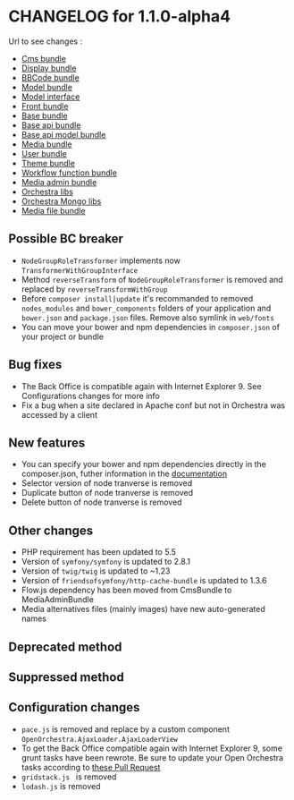 # CHANGELOG for 1.1.0-alpha4

Url to see changes : 

 - [Cms bundle](https://github.com/open-orchestra/open-orchestra-cms-bundle/compare/v1.1.0-alpha3...v1.1.0-alpha4)
 - [Display bundle](https://github.com/open-orchestra/open-orchestra-display-bundle/compare/v1.1.0-alpha3...v1.1.0-alpha4)
 - [BBCode bundle](https://github.com/open-orchestra/open-orchestra-bbcode-bundle/compare/v1.1.0-alpha3...v1.1.0-alpha4)
 - [Model bundle](https://github.com/open-orchestra/open-orchestra-model-bundle/compare/v1.1.0-alpha3...v1.1.0-alpha4)
 - [Model interface](https://github.com/open-orchestra/open-orchestra-model-interface/compare/v1.1.0-alpha3...v1.1.0-alpha4)
 - [Front bundle](https://github.com/open-orchestra/open-orchestra-front-bundle/compare/v1.1.0-alpha3...v1.1.0-alpha4)
 - [Base bundle](https://github.com/open-orchestra/open-orchestra-base-bundle/compare/v1.1.0-alpha3...v1.1.0-alpha4)
 - [Base api bundle](https://github.com/open-orchestra/open-orchestra-base-api-bundle/compare/v1.1.0-alpha3...v1.1.0-alpha4)
 - [Base api model bundle](https://github.com/open-orchestra/open-orchestra-base-api-mongo-model-bundle/compare/v1.1.0-alpha3...v1.1.0-alpha4)
 - [Media bundle](https://github.com/open-orchestra/open-orchestra-media-bundle/compare/v1.1.0-alpha3...v1.1.0-alpha4)
 - [User bundle](https://github.com/open-orchestra/open-orchestra-user-bundle/compare/v1.1.0-alpha3...v1.1.0-alpha4)
 - [Theme bundle](https://github.com/open-orchestra/open-orchestra-theme-bundle/compare/v1.1.0-alpha3...v1.1.0-alpha4)
 - [Workflow function bundle](https://github.com/open-orchestra/open-orchestra-worflow-function-bundle/compare/v1.1.0-alpha3...v1.1.0-alpha4)
 - [Media admin bundle](https://github.com/open-orchestra/open-orchestra-media-admin-bundle/compare/v1.1.0-alpha3...v1.1.0-alpha4)
 - [Orchestra libs](https://github.com/open-orchestra/open-orchestra-libs/compare/v1.1.0-alpha3...v1.1.0-alpha4)
 - [Orchestra Mongo libs](https://github.com/open-orchestra/open-orchestra-mongo-libs/compare/v1.1.0-alpha3...v1.1.0-alpha4)
 - [Media file bundle](https://github.com/open-orchestra/open-orchestra-media-file-bundle/compare/v1.1.0-alpha3...v1.1.0-alpha4)

## Possible BC breaker
 - ``NodeGroupRoleTransformer`` implements now ``TransformerWithGroupInterface``
 - Method ``reverseTransform`` of ``NodeGroupRoleTransformer`` is removed and replaced by ``reverseTransformWithGroup``
 - Before ``composer install|update`` it's recommanded to removed ``nodes_modules`` and ``bower_components`` folders of your application and ``bower.json`` and ``package.json`` files. Remove also symlink in ``web/fonts`` 
 - You can move your bower and npm dependencies in ``composer.json`` of your project or bundle

## Bug fixes
 - The Back Office is compatible again with Internet Explorer 9. See Configurations changes for more info
 - Fix a bug when a site declared in Apache conf but not in Orchestra was accessed by a client

## New features
 - You can specify your bower and npm dependencies directly in the composer.json, futher information in the [documentation](https://github.com/open-orchestra/open-orchestra-docs/blob/master/en/developer_guide/assets_bower_npm.rst)
  - Selector version of node tranverse is removed
  - Duplicate button of node tranverse is removed
  - Delete button of node tranverse is removed

## Other changes
 - PHP requirement has been updated to 5.5 
 - Version of ``symfony/symfony`` is updated to 2.8.1
 - Version of ``twig/twig`` is updated to ~1.23
 - Version of ``friendsofsymfony/http-cache-bundle`` is updated to 1.3.6
 - Flow.js dependency has been moved from CmsBundle to MediaAdminBundle
 - Media alternatives files (mainly images) have new auto-generated names

## Deprecated method

## Suppressed method

## Configuration changes
  - ``pace.js`` is removed and replace by a custom component ``OpenOrchestra.AjaxLoader.AjaxLoaderView``
  - To get the Back Office compatible again with Internet Explorer 9, some grunt tasks have been rewrote. Be
   sure to update your Open Orchestra tasks according to [these Pull Request](https://github.com/open-orchestra/open-orchestra/pull/791/files)
  - ``gridstack.js `` is removed
  - ``lodash.js`` is removed
